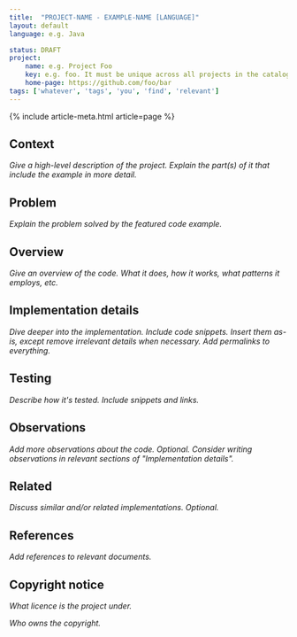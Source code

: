 ```yaml
---
title:  "PROJECT-NAME - EXAMPLE-NAME [LANGUAGE]"
layout: default
language: e.g. Java

status: DRAFT
project:
    name: e.g. Project Foo
    key: e.g. foo. It must be unique across all projects in the catalog.
    home-page: https://github.com/foo/bar
tags: ['whatever', 'tags', 'you', 'find', 'relevant']
---
```


{% include article-meta.html article=page %}

## Context

*Give a high-level description of the project. Explain the part(s) of it that include the example in more detail.*

## Problem

*Explain the problem solved by the featured code example.*

## Overview

*Give an overview of the code. What it does, how it works, what patterns it employs, etc.*

## Implementation details

*Dive deeper into the implementation. Include code snippets. Insert them as-is, except remove irrelevant details when necessary. Add permalinks to everything.*

## Testing

*Describe how it's tested. Include snippets and links.*

## Observations

*Add more observations about the code. Optional. Consider writing observations in relevant sections of "Implementation details".*

## Related

*Discuss similar and/or related implementations. Optional.*

## References

*Add references to relevant documents.*

## Copyright notice

*What licence is the project under.*

*Who owns the copyright.*
